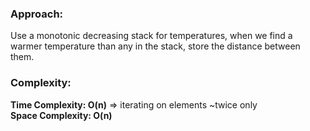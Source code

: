 ### Approach:
Use a monotonic decreasing stack for temperatures, when we find a warmer temperature than any in the stack, store the distance between them.
​
### Complexity:
**Time Complexity: O(n)** => iterating on elements ~twice only\
**Space Complexity: O(n)**
